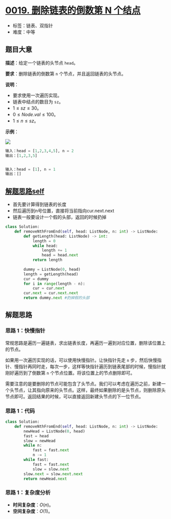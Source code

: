 # [0019. 删除链表的倒数第 N 个结点](https://leetcode.cn/problems/remove-nth-node-from-end-of-list/)

- 标签：链表、双指针
- 难度：中等

## 题目大意

**描述**：给定一个链表的头节点 `head`。

**要求**：删除链表的倒数第 `n` 个节点，并且返回链表的头节点。

**说明**：

- 要求使用一次遍历实现。
- 链表中结点的数目为 `sz`。
- $1 \le sz \le 30$。
- $0 \le Node.val \le 100$。
- $1 \le n \le sz$。

**示例**：

![](https://assets.leetcode.com/uploads/2020/10/03/remove_ex1.jpg)

```Python
输入：head = [1,2,3,4,5], n = 2
输出：[1,2,3,5]


输入：head = [1], n = 1
输出：[]
```

## [解题思路self](https://leetcode.cn/problems/remove-nth-node-from-end-of-list/solutions/450350/shan-chu-lian-biao-de-dao-shu-di-nge-jie-dian-b-61/?orderBy=most_votes&languageTags=python)
- 首先要计算得到链表的长度
- 然后遍历到n号位置，直接将当前指向cur.next.next
- 链表一般要设计一个假的头部，返回的时候扔掉

```python
class Solution:
    def removeNthFromEnd(self, head: ListNode, n: int) -> ListNode:
        def getLength(head: ListNode) -> int:
            length = 0
            while head:
                length += 1
                head = head.next
            return length
        
        dummy = ListNode(0, head)
        length = getLength(head)
        cur = dummy
        for i in range(length - n):
            cur = cur.next
        cur.next = cur.next.next
        return dummy.next #扔掉假的头部


```

## 解题思路

### 思路 1：快慢指针

常规思路是遍历一遍链表，求出链表长度，再遍历一遍到对应位置，删除该位置上的节点。

如果用一次遍历实现的话，可以使用快慢指针。让快指针先走 `n` 步，然后快慢指针、慢指针再同时走，每次一步，这样等快指针遍历到链表尾部的时候，慢指针就刚好遍历到了倒数第 `n` 个节点位置。将该位置上的节点删除即可。

需要注意的是要删除的节点可能包含了头节点。我们可以考虑在遍历之前，新建一个头节点，让其指向原来的头节点。这样，最终如果删除的是头节点，则删除原头节点即可。返回结果的时候，可以直接返回新建头节点的下一位节点。

### 思路 1：代码

```Python
class Solution:
    def removeNthFromEnd(self, head: ListNode, n: int) -> ListNode:
        newHead = ListNode(0, head)
        fast = head
        slow = newHead
        while n:
            fast = fast.next
            n -= 1
        while fast:
            fast = fast.next
            slow = slow.next
        slow.next = slow.next.next
        return newHead.next
```

### 思路 1：复杂度分析

- **时间复杂度**：$O(n)$。
- **空间复杂度**：$O(1)$。

